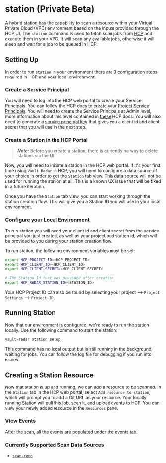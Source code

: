 # station (Private Beta)

A hybrid station has the capability to scan a resource within your Virtual Private Cloud (VPC) environment based on the inputs provided through the HCP UI.
The `station` command is used to fetch scan jobs from [HCP](https://portal.cloud.hashicorp.com/) and execute them in your VPC. It will scan any available jobs, otherwise it will sleep and wait for a job to be queued in HCP.

## Setting Up

In order to run `station` in your environment there are 3 configuration steps required in HCP and your local environment.

### Create a Service Principal

You will need to log into the HCP web portal to create your Service Principals. You can follow the HCP docs to create your [Project Service Principals](https://developer.hashicorp.com/hcp/docs/hcp/admin/iam/service-principals#project-level-service-principals-1). You will need to create the Service Principals at Admin level, more information about this level contained in [these](https://developer.hashicorp.com/hcp/docs/hcp/admin/iam/users#project-role) HCP docs. You will also need to generate a [service principal key](https://developer.hashicorp.com/hcp/docs/hcp/admin/iam/service-principals#generate-a-service-principal-key) that gives you a client id and client secret that you will use in the next step.

### Create a Station in the HCP Portal

> **_Note:_** Before you create a station, there is currently no way to delete stations via the UI

Now, you will need to initiate a station in the HCP web portal. If it's your first time using `Vault Radar` in HCP, you will need to configure a data source of your choice in order to get the `Station` tab view. This data source will not be used for running the station at all. This is a known UX issue that will be fixed in a future iteration.

Once you have the `Station` tab view, you can start working through the station creation flow. This will give you a Station ID you will use in your local environment.

### Configure your Local Environment

To run station you will need your client id and client secret from the service principal you just created, as well as your project and station id, which will be provided to you during your station creation flow.

To run station, the following environment variables must be set:

```bash
export HCP_PROJECT_ID=<HCP_PROJECT_ID>
export HCP_CLIENT_ID=<HCP_CLIENT_ID>
export HCP_CLIENT_SECRET=<HCP_CLIENT_SECRET>

# The Station Id that was provided after creation
export HCP_RADAR_STATION_ID=<STATION_ID>
```

Your HCP Project ID can also be found by selecting your project --> `Project Settings` --> `Project ID`.

## Running Station

Now that our environment is configured, we're ready to run the station locally. Use the following command to start the station:

```bash
vault-radar station setup
```

This command has no local output but is still running in the background, waiting for jobs. You can follow the log file for debugging if you run into issues.

## Creating a Station Resource

Now that station is up and running, we can add a resource to be scanned. In the `Station` tab in the HCP web portal, select `Add resource to station`, which will prompt you to add a Git URL as your resource. Your locally running Station will pull this job, scan it, and upload events to HCP. You can view your newly added resource in the `Resources` pane.

### View Events

After the scan, all the events are populated under the events tab.

### Currently Supported Scan Data Sources

- [`scan-repo`](git.md)
